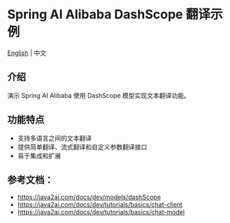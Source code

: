 # Spring AI Alibaba DashScope 翻译示例

[English](./README-en.md) | 中文

## 介绍

演示 Spring AI Alibaba 使用 DashScope 模型实现文本翻译功能。

## 功能特点

- 支持多语言之间的文本翻译
- 提供简单翻译、流式翻译和自定义参数翻译接口
- 易于集成和扩展

## 参考文档：
- https://java2ai.com/docs/dev/models/dashScope
- https://java2ai.com/docs/dev/tutorials/basics/chat-client
- https://java2ai.com/docs/dev/tutorials/basics/chat-model 